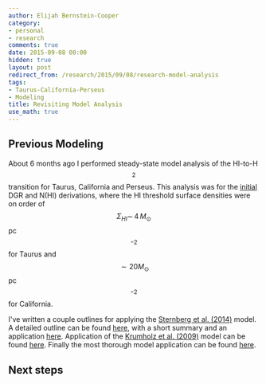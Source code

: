 ```yaml
---
author: Elijah Bernstein-Cooper
category:
- personal
- research
comments: true
date: 2015-09-08 00:00
hidden: true
layout: post
redirect_from: /research/2015/09/08/research-model-analysis
tags:
- Taurus-California-Perseus
- Modeling
title: Revisiting Model Analysis
use_math: true
---
```


## **Previous Modeling**

About 6 months ago I performed steady-state model analysis of the HI-to-H$$_2$$
transition for Taurus, California and Perseus. This analysis was for the
[initial](/2015/03/02/Perseus-HI-Threshold/) DGR and N(HI) derivations, where
the HI threshold surface densities were on order of
$$\Sigma_{HI}\sim\,4\,M_\odot$$ pc$$^{-2}$$ for Taurus and $$\sim 20 M_\odot$$
pc$$^{-2}$$ for California.

I've written a couple outlines for applying the [Sternberg et al.
(2014)](http://adsabs.harvard.edu/abs/2014ApJ...790...10S) model. A detailed
outline can be found [here](/2015/03/06/Sternberg-Discussion/), with a short
summary and an application [here](/2015/03/12/Sternberg-Fitting/). Application
of the [Krumholz et al. (2009)]() model can be found
[here](/2015/03/19/Model-Analysis/). Finally the most thorough model
application can be found [here](/2015/03/23/Adding-More-Cores/).

## **Next steps**